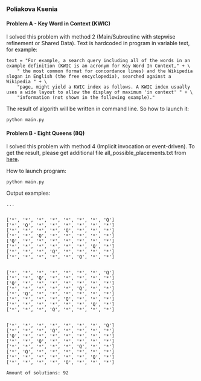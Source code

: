 ### Poliakova Ksenia

#### Problem A - Key Word in Context (KWIC)

I solved this problem with method 2 (Main/Subroutine with stepwise refinement or Shared Data).
Text is hardcoded in program in variable text, for example:

```
text = "For example, a search query including all of the words in an example definition (KWIC is an acronym for Key Word In Context," + \
    " the most common format for concordance lines) and the Wikipedia slogan in English (the free encyclopedia), searched against a Wikipedia " + \
    "page, might yield a KWIC index as follows. A KWIC index usually uses a wide layout to allow the display of maximum 'in context' " + \
    "information (not shown in the following example)."
```

The result of algorith will be written in command line. So how to launch it:
```
python main.py
```

#### Problem B - Eight Queens (8Q)

I solved this problem with method 4 (Implicit invocation or event-driven).
To get the result, please get additional file all_possible_placements.txt from [here](https://disk.yandex.com/d/kawmuTKwB37F3g).

How to launch program:
```
python main.py
```

Output examples:
```
...


['*', '*', '*', '*', '*', '*', '*', 'Q']
['*', 'Q', '*', '*', '*', '*', '*', '*']
['*', '*', '*', '*', 'Q', '*', '*', '*']
['*', '*', 'Q', '*', '*', '*', '*', '*']
['Q', '*', '*', '*', '*', '*', '*', '*']
['*', '*', '*', '*', '*', '*', 'Q', '*']
['*', '*', '*', 'Q', '*', '*', '*', '*']
['*', '*', '*', '*', '*', 'Q', '*', '*']


['*', '*', '*', '*', '*', '*', '*', 'Q']
['*', '*', 'Q', '*', '*', '*', '*', '*']
['Q', '*', '*', '*', '*', '*', '*', '*']
['*', '*', '*', '*', '*', 'Q', '*', '*']
['*', 'Q', '*', '*', '*', '*', '*', '*']
['*', '*', '*', '*', 'Q', '*', '*', '*']
['*', '*', '*', '*', '*', '*', 'Q', '*']
['*', '*', '*', 'Q', '*', '*', '*', '*']


['*', '*', '*', '*', '*', '*', '*', 'Q']
['*', '*', '*', 'Q', '*', '*', '*', '*']
['Q', '*', '*', '*', '*', '*', '*', '*']
['*', '*', 'Q', '*', '*', '*', '*', '*']
['*', '*', '*', '*', '*', 'Q', '*', '*']
['*', 'Q', '*', '*', '*', '*', '*', '*']
['*', '*', '*', '*', '*', '*', 'Q', '*']
['*', '*', '*', '*', 'Q', '*', '*', '*']

Amount of solutions: 92
```
